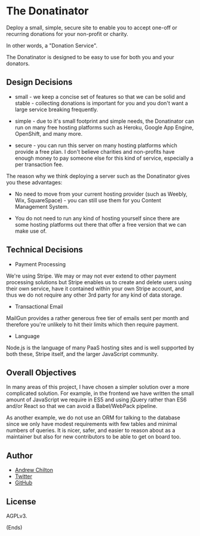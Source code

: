 # The Donatinator #

Deploy a small, simple, secure site to enable you to accept one-off or recurring donations for your non-profit or
charity.

In other words, a "Donation Service".

The Donatinator is designed to be easy to use for both you and your donators.

## Design Decisions ##

* small - we keep a concise set of features so that we can be solid and stable - collecting donations is important for
  you and you don't want a large service breaking frequently.

* simple - due to it's small footprint and simple needs, the Donatinator can run on many free hosting platforms such as
  Heroku, Google App Engine, OpenShift, and many more.

* secure - you can run this server on many hosting platforms which provide a free plan. I don't believe charities and
  non-profits have enough money to pay someone else for this kind of service, especially a per transaction fee.

The reason why we think deploying a server such as the Donatinator gives you these advantages:

* No need to move from your current hosting provider (such as Weebly, Wix, SquareSpace) - you can still use them for
  you Content Management System.

* You do not need to run any kind of hosting yourself since there are some hosting platforms out there that offer
  a free version that we can make use of.

## Technical Decisions ##

- Payment Processing

We're using Stripe. We may or may not ever extend to other payment processing solutions but Stripe enables us to create
and delete users using their own service, have it contained within your own Stripe account, and thus we do not require
any other 3rd party for any kind of data storage.

- Transactional Email

MailGun provides a rather generous free tier of emails sent per month and therefore you're unlikely to hit their limits
which then require payment.

- Language

Node.js is the language of many PaaS hosting sites and is well supported by both these, Stripe itself, and the larger
JavaScript community.

## Overall Objectives ##

In many areas of this project, I have chosen a simpler solution over a more complicated solution. For example, in the
frontend we have written the small amount of JavaScript we require in ES5 and using jQuery rather than ES6 and/or React
so that we can avoid a Babel/WebPack pipeline.

As another example, we do not use an ORM for talking to the database since we only have modest requirements with few
tables and minimal numbers of queries. It is nicer, safer, and easier to reason about as a maintainer but also for new
contributors to be able to get on board too.

## Author ##

* [Andrew Chilton](https://chilts.org)
* [Twitter](https://twitter.com/andychilton)
* [GitHub](https://github.com/chilts)

## License ##

AGPLv3.

(Ends)

